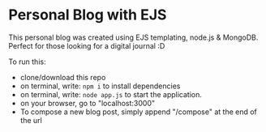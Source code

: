 # Personal Blog with EJS 

This personal blog was created using EJS templating, node.js & MongoDB. Perfect for those looking for a digital journal :D

To run this:
- clone/download this repo
- on terminal, write: `npm i` to install dependencies
- on terminal, write: `node app.js` to start the application. 
- on your browser, go to "localhost:3000" 
- To compose a new blog post, simply append "/compose" at the end of the url


